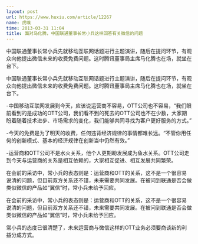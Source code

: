 ```yaml
---
layout: post
url: https://www.huxiu.com/article/12267
name: 虎嗅
time: 2013-03-31 11:04
title: 面对马化腾，中国联通董事长常小兵这样回答有关微信的问题
---
```

中国联通董事长常小兵先就移动互联网话题进行主题演讲，随后在提问环节，有观众向他提出微信未来的收费免费问题。这时腾讯董事局主席马化腾也在场，就坐在台下。

中国联通董事长常小兵先就移动互联网话题进行主题演讲，随后在提问环节，有观众向他提出微信未来的收费免费问题。这时腾讯董事局主席马化腾也在场，就坐在台下。

-中国移动互联网发展到今天，应该说运营商不容易，OTT公司也不容易，“我们眼前看到的是成功的OTT公司，我们看不到的死去的OTT公司也不在少数，大家期盼着随着技术进步、市场需求的变化，我们能够共同寻找为客户更好服务的方式。”

-今天的免费是为了明天的收费，任何违背经济规律的事情都难长远。“不管你用任何的创新模式、基本的经济规律在创新当中仍然有效。”

-运营商和OTT公司不是水火关系，他个人更期盼发展成为鱼水关系。OTT公司走到今天与运营商的关系是相互依赖的，大家相互促进、相互发展共同繁荣。

在会前的采访中，常小兵的表态则是：运营商和OTT的关系，这不是一个很容易说清的问题，但目前双方关系还不错，未来需要共同发展。在被问到联通是否会做类似微信的产品如“翼信”时，常小兵未给予回应。

在会前的采访中，常小兵的表态则是：运营商和OTT的关系，这不是一个很容易说清的问题，但目前双方关系还不错，未来需要共同发展。在被问到联通是否会做类似微信的产品如“翼信”时，常小兵未给予回应。

常小兵的态度已很清楚了，未来运营商与微信这样的OTT业务必须要商谈新的利益分成方式。

